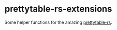 # prettytable-rs-extensions
Some helper functions for the amazing [prettytable-rs](https://github.com/phsym/prettytable-rs).
